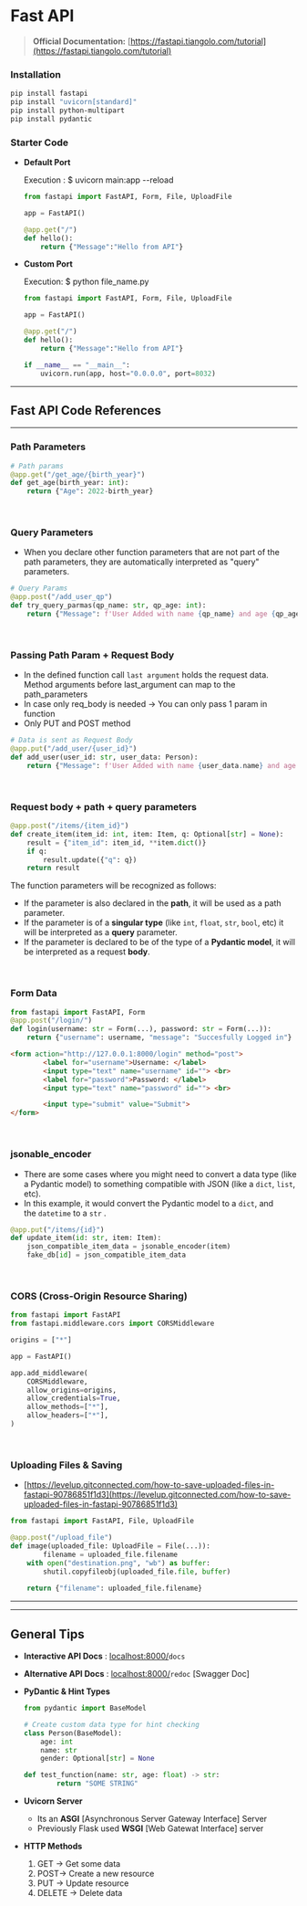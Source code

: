 # Fast API

> **Official Documentation:** [https://fastapi.tiangolo.com/tutorial](https://fastapi.tiangolo.com/tutorial)
> 

### Installation

```bash
pip install fastapi
pip install "uvicorn[standard]"
pip install python-multipart
pip install pydantic
```

### Starter Code

- **Default Port**
    
    Execution : $ uvicorn main:app --reload
    
    ```python
    from fastapi import FastAPI, Form, File, UploadFile
    
    app = FastAPI()
    
    @app.get("/")
    def hello():
        return {"Message":"Hello from API"}
    ```
    
- **Custom Port**
    
    Execution: $ python file_name.py
    
    ```python
    from fastapi import FastAPI, Form, File, UploadFile
    
    app = FastAPI()
    
    @app.get("/")
    def hello():
        return {"Message":"Hello from API"}
    
    if __name__ == "__main__":
        uvicorn.run(app, host="0.0.0.0", port=8032)
    ```
    
<hr>

## Fast API Code References
<hr>

### Path Parameters

```python
# Path params
@app.get("/get_age/{birth_year}")
def get_age(birth_year: int):
    return {"Age": 2022-birth_year}
```
<br>

### Query Parameters

- When you declare other function parameters that are not part of the path parameters, they are automatically interpreted as "query" parameters.

```python
# Query Params
@app.post("/add_user_qp")
def try_query_parmas(qp_name: str, qp_age: int):
    return {"Message": f'User Added with name {qp_name} and age {qp_age}'}
```
<br>

### Passing Path Param + Request Body

- In the defined function call `last argument` holds the request data. Method arguments before last_argument can map to the path_parameters
- In case only req_body is needed → You can only pass 1 param in function
- Only PUT and POST method

```python
# Data is sent as Request Body
@app.put("/add_user/{user_id}")
def add_user(user_id: str, user_data: Person):
    return {"Message": f'User Added with name {user_data.name} and age {user_data.age}'}
```
<br>

### **Request body + path + query parameters**

```python
@app.post("/items/{item_id}")
def create_item(item_id: int, item: Item, q: Optional[str] = None):
    result = {"item_id": item_id, **item.dict()}
    if q:
        result.update({"q": q})
    return result
```

The function parameters will be recognized as follows:

- If the parameter is also declared in the **path**, it will be used as a path parameter.
- If the parameter is of a **singular type** (like `int`, `float`, `str`, `bool`, etc) it will be interpreted as a **query** parameter.
- If the parameter is declared to be of the type of a **Pydantic model**, it will be interpreted as a request **body**.

<br>

### Form Data

```python
from fastapi import FastAPI, Form
@app.post("/login/")
def login(username: str = Form(...), password: str = Form(...)):
    return {"username": username, "message": "Succesfully Logged in"}
```

```html
<form action="http://127.0.0.1:8000/login" method="post">
        <label for="username">Username: </label>
        <input type="text" name="username" id=""> <br>
        <label for="password">Password: </label>
        <input type="text" name="password" id=""> <br>

        <input type="submit" value="Submit">
</form>
```
<br>

### jsonable_encoder

- There are some cases where you might need to convert a data type (like a Pydantic model) to something compatible with JSON (like a `dict`, `list`, etc).
- In this example, it would convert the Pydantic model to a `dict`, and the `datetime` to a `str`
.

```python
@app.put("/items/{id}")
def update_item(id: str, item: Item):
    json_compatible_item_data = jsonable_encoder(item)
    fake_db[id] = json_compatible_item_data
```
<br>

### **CORS (Cross-Origin Resource Sharing)**

```python
from fastapi import FastAPI
from fastapi.middleware.cors import CORSMiddleware

origins = ["*"]

app = FastAPI()

app.add_middleware(
    CORSMiddleware,
    allow_origins=origins,
    allow_credentials=True,
    allow_methods=["*"],
    allow_headers=["*"],
)
```
<br>

### Uploading Files & Saving

- [https://levelup.gitconnected.com/how-to-save-uploaded-files-in-fastapi-90786851f1d3](https://levelup.gitconnected.com/how-to-save-uploaded-files-in-fastapi-90786851f1d3)

```python
from fastapi import FastAPI, File, UploadFile

@app.post("/upload_file")
def image(uploaded_file: UploadFile = File(...)):
		filename = uploaded_file.filename
    with open("destination.png", "wb") as buffer:
        shutil.copyfileobj(uploaded_file.file, buffer)
    
    return {"filename": uploaded_file.filename}
```

<hr><hr>

## General Tips

- **Interactive API Docs** : [localhost:8000/](http://localhost:8000/)`docs`
- **Alternative API Docs** : [localhost:8000/](http://localhost:8000/)`redoc` [Swagger Doc]
- **PyDantic & Hint Types**
    
    ```python
    from pydantic import BaseModel
    
    # Create custom data type for hint checking
    class Person(BaseModel):
        age: int
        name: str
        gender: Optional[str] = None
    
    def test_function(name: str, age: float) -> str:
    		return "SOME STRING"
    ```
    
- **Uvicorn Server**
    - Its an **ASGI** [Asynchronous Server Gateway Interface] Server
    - Previously Flask used **WSGI** [Web Gatewat Interface] server
- **HTTP Methods**
    1. GET → Get some data 
    2. POST→ Create a new resource 
    3. PUT → Update resource
    4. DELETE → Delete data

